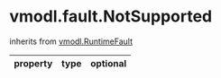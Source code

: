 vmodl.fault.NotSupported
========================
inherits from [vmodl.RuntimeFault](docs/vmodl.RuntimeFault.md)

| property | type | optional |
|:---------|:-----|:---------|
